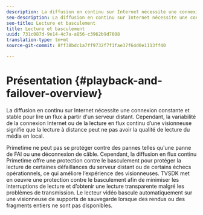 ```yaml
---
description: La diffusion en continu sur Internet nécessite une connexion constante et stable pour lire un flux à partir d'un serveur distant. Cependant, la variabilité de la connexion Internet ou de la lecture en flux continu d’une visionneuse signifie que la lecture à distance peut ne pas avoir la qualité de lecture du média en local.
seo-description: La diffusion en continu sur Internet nécessite une connexion constante et stable pour lire un flux à partir d'un serveur distant. Cependant, la variabilité de la connexion Internet ou de la lecture en flux continu d’une visionneuse signifie que la lecture à distance peut ne pas avoir la qualité de lecture du média en local.
seo-title: Lecture et basculement
title: Lecture et basculement
uuid: 731c087d-9e14-4c7a-a856-c3962b9d7608
translation-type: tm+mt
source-git-commit: 8ff38bdc1a7ff9732f7f1fae37f64d0e1113ff40

---
```



# Présentation {#playback-and-failover-overview}

La diffusion en continu sur Internet nécessite une connexion constante et stable pour lire un flux à partir d&#39;un serveur distant. Cependant, la variabilité de la connexion Internet ou de la lecture en flux continu d’une visionneuse signifie que la lecture à distance peut ne pas avoir la qualité de lecture du média en local.

Primetime ne peut pas se protéger contre des pannes telles qu&#39;une panne de FAI ou une déconnexion de câble. Cependant, la diffusion en flux continu Primetime offre une protection contre le basculement pour protéger la lecture de certaines défaillances du serveur distant ou de certains échecs opérationnels, ce qui améliore l’expérience des visionneuses. TVSDK met en oeuvre une protection contre le basculement afin de minimiser les interruptions de lecture et d’obtenir une lecture transparente malgré les problèmes de transmission. Le lecteur vidéo bascule automatiquement sur une visionneuse de supports de sauvegarde lorsque des rendus ou des fragments entiers ne sont pas disponibles.
